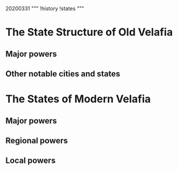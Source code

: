20200331
"""
!history
!states
"""

# The State Structure of Old Velafia

## Major powers

## Other notable cities and states

# The States of Modern Velafia

## Major powers

## Regional powers

## Local powers
